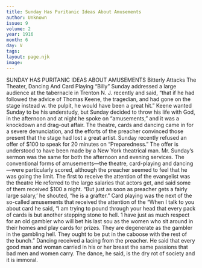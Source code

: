 ```yaml
---
title: Sunday Has Puritanic Ideas About Amusements
author: Unknown
issue: 9
volume: 2
year: 1916
month: 6
day: V
tags:
layout: page.njk
image:
---
```

SUNDAY HAS PURITANIC IDEAS ABOUT AMUSEMENTS    Bitterly Attacks The Theater, Dancing And Card Playing       “Billy” Sunday addressed a large audience at the tabernacle in Trenton N. J. recently and said, “that if he had followed the advice of Thomas Keene, the tragedian, and had gone on the stage instead w. the pulpit, he would have been a great hit.”       Keene wanted Sunday to be his understudy, but Sunday decided to throw his life with God, in the afternoon and at night he spoke on “amusements,” and it was a knockdown and drag-out affair. The theatre, cards and dancing came in for a severe denunciation, and the efforts of the preacher convinced those present that the stage had lost a great artist.       Sunday recently refused an offer of $100 to speak for 20 minutes on “Preparedness.” The offer is understood to have been made by a New York theatrical man.       Mr. Sunday’s sermon was the same for both the afternoon and evening services. The conventional forms of amusements—the theatre, card-playing and dancing—were particularly scored, although the preacher seemed to feel that he was going the limit. The first to receive the attention of the evangelist was the theatre He referred to the large salaries that actors get, and said some of them received $100 a night. “But just as soon as preacher gets a fairly large salary,’ he shouted, “he is a grafter.”       Card playing was the next of the so-called amusements that received the attention of the “When I talk to you about card he said, “I am trying to pound through your head that every pack of cards is but another stepping stone to hell. 1 have just as much respect for an old gambler who will bet his last sou as the women who sit around in their homes and play cards for prizes. They are degenerate as the gambler in the gambling hell. They ought to be put in the caboose with the rest of the bunch.”       Dancing received a lacing from the preacher. He said that every good man and woman carried in his or her breast the same passions that bad men and women carry. The dance, he said, is the dry rot of society and it is immoral. 
